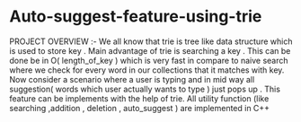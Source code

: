 # Auto-suggest-feature-using-trie
PROJECT OVERVIEW :- 
We all know that trie is tree like data structure which is used to store key . Main advantage of trie is searching a key . This can be done be in O( length_of_key ) which is very fast in compare to naive search where we check for every word in our collections that it matches with key.  Now consider a scenario where a user is typing and in mid way all suggestion( words which user actually wants to type ) just pops up . This feature can be implements with the help of trie.
All utility function (like searching ,addition , deletion , auto_suggest ) are implemented in C++
